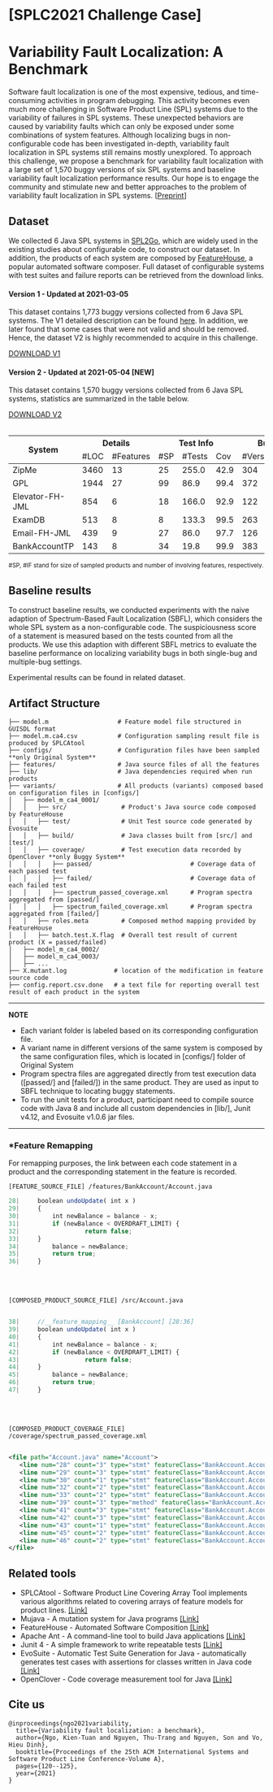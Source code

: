 

# [SPLC2021 Challenge Case]
# Variability Fault Localization: A Benchmark

Software fault localization is one of the most expensive, tedious, and time-consuming activities in program debugging. This activity becomes even much more challenging in Software Product Line (SPL) systems due to the variability of failures in SPL systems. These unexpected behaviors are caused by variability faults which can only be exposed under some combinations of system features. Although localizing bugs in non-configurable code has been investigated in-depth, variability fault localization in SPL systems still remains mostly unexplored. To approach this challenge, we propose a benchmark for variability fault localization with a large set of 1,570 buggy versions of six SPL systems and baseline variability fault localization performance results. Our hope is to engage the community and stimulate new and better approaches to the problem of variability fault localization in SPL systems. [[Preprint](https://arxiv.org/abs/2107.04741)]

## Dataset
We collected 6 Java SPL systems in [SPL2Go](http://spl2go.cs.ovgu.de/), which are widely used in the existing studies about configurable code, to construct our dataset. In addition, the products of each system are composed by [FeatureHouse](https://www.se.cs.uni-saarland.de/apel/fh/), a popular automated software composer. Full dataset of configurable systems with test suites and failure reports can be retrieved from the download links.

#### Version 1 - Updated at 2021-03-05

This dataset contains 1,773 buggy versions collected from 6 Java SPL systems. 
The V1 detailed description can be found [here](https://drive.google.com/file/d/1qknDzvqoZXUktkYogbJoJgbdjvfkfsfT/view?usp=sharing).
In addition, we later found that some cases that were not valid and should be removed. Hence, the dataset V2 is highly recommended to acquire in this challenge. 

[DOWNLOAD V1](https://mega.nz/folder/4xQljShQ#XLswm0SwfNInBxzQA4SUrQ)


#### Version 2 - Updated at 2021-05-04 [NEW]

This dataset contains 1,570 buggy versions collected from 6 Java SPL systems, statistics are summarized in the table below.

[DOWNLOAD V2](https://vnueduvn-my.sharepoint.com/:f:/g/personal/tuanngokien_vnu_edu_vn/EhSZsIs7k3BJjlFtOeub3KQBNcwmlT-A5pi7bZ-ezJfj1w?e=EvnKd4)
<br />
<br />


<table>
<thead>
  <tr>
    <th colspan="2" rowspan="2">System</th>
    <th colspan="2">Details</th>
    <th colspan="3">Test Info</th>
    <th colspan="2">Bug info</th>
  </tr>
  <tr>
    <td>#LOC</td>
    <td>#Features</td>
    <td>#SP</td>
    <td>#Tests</td>
    <td>Cov</td>
    <td>#Versions</td>
    <td>#IF</td>
  </tr>
</thead>
<tbody>
  <tr>
    <td colspan="2">ZipMe</td>
    <td>3460</td>
    <td>13</td>
    <td>25</td>
    <td>255.0</td>
    <td>42.9</td>
    <td>304</td>
    <td>2.7</td>
  </tr>
  <tr>
    <td colspan="2">GPL</td>
    <td>1944</td>
    <td>27</td>
    <td>99</td>
    <td>86.9</td>
    <td>99.4</td>
    <td>372</td>
    <td>13.0</td>
  </tr>
  <tr>
    <td colspan="2">Elevator-FH-JML</td>
    <td>854</td>
    <td>6</td>
    <td>18</td>
    <td>166.0</td>
    <td>92.9</td>
    <td>122</td>
    <td>3.6</td>
   </tr>
  <tr>
    <td colspan="2">ExamDB</td>
    <td>513</td>
    <td>8</td>
    <td>8</td>
    <td>133.3</td>
    <td>99.5</td>
    <td>263</td>
    <td>1.1</td>
  </tr>
  <tr>
    <td colspan="2">Email-FH-JML</td>
    <td>439</td>
    <td>9</td>
    <td>27</td>
    <td>86.0</td>
    <td>97.7</td>
    <td>126</td>
    <td>4.1</td>
  </tr>
  <tr>
    <td colspan="2">BankAccountTP</td>
    <td>143</td>
    <td>8</td>
    <td>34</td>
    <td>19.8</td>
    <td>99.9</td>
    <td>383</td>
    <td>4.8</td>
  </tr>
</tbody>
</table>

<sup>#SP, #IF stand for size of sampled products and number of involving features, respectively. </sup>

## Baseline results
To construct baseline results, we conducted experiments with the naive adaption of Spectrum-Based
Fault Localization (SBFL), which considers the whole SPL system as a non-configurable code. The suspiciousness score of a statement is measured based on the tests counted from all the products. We use this adaption with different SBFL metrics to evaluate the baseline performance on localizing variability bugs in both single-bug and multiple-bug settings.

Experimental results can be found in related dataset.

## Artifact Structure

  
    ├── model.m                   # Feature model file structured in GUISDL format
    ├── model.m.ca4.csv           # Configuration sampling result file is produced by SPLCAtool 
    ├── configs/                  # Configuration files have been sampled **only Original System**
    ├── features/                 # Java source files of all the features
    ├── lib/                      # Java dependencies required when run products
    ├── variants/                 # All products (variants) composed based on configuration files in [configs/] 
    │   ├── model_m_ca4_0001/
    │   │   ├── src/               # Product's Java source code composed by FeatureHouse
    │   │   ├── test/              # Unit Test source code generated by Evosuite
    │   │   ├── build/             # Java classes built from [src/] and [test/]
    │   │   ├── coverage/          # Test execution data recorded by OpenClover **only Buggy System**
    │   │   │   ├── passed/                           # Coverage data of each passed test
    │   │   │   ├── failed/                           # Coverage data of each failed test
    │   │   │   ├── spectrum_passed_coverage.xml      # Program spectra aggregated from [passed/]
    │   │   │   ├── spectrum_failed_coverage.xml      # Program spectra aggregated from [failed/]
    │   │   ├── roles.meta         # Composed method mapping provided by FeatureHouse
    │   │   ├── batch.test.X.flag  # Overall test result of current product (X = passed/failed)
    │   ├── model_m_ca4_0002/
    │   ├── model_m_ca4_0003/
    │   ├── ...
    ├── X.mutant.log             # location of the modification in feature source code
    ├── config.report.csv.done   # a text file for reporting overall test result of each product in the system

---
**NOTE**

- Each variant folder is labeled based on its corresponding configuration file.
- A variant name in different versions of the same system is composed by the same configuration files, which is located in [configs/] folder of Original System
- Program spectra files are aggregated directly from test execution data ([passed/] and [failed/]) in the same product. They are used as input to SBFL technique to locating buggy statements.
- To run the unit tests for a product, participant need to compile source code with Java 8 and include all custom dependencies in [lib/], Junit v4.12, and Evosuite v1.0.6 jar files. 

---


### *Feature Remapping
For remapping purposes, the link  between each code statement in a product and the corresponding statement in the feature is recorded.

`[FEATURE_SOURCE_FILE] /features/BankAccount/Account.java`
```javascript
28| 	boolean undoUpdate( int x )
29| 	{
30|     	int newBalance = balance - x;
31|     	if (newBalance < OVERDRAFT_LIMIT) {
32|         	     return false;
33|		}
34|     	balance = newBalance;
35|     	return true;
36| 	}
``` 
<br/>
<br/>

`[COMPOSED_PRODUCT_SOURCE_FILE] /src/Account.java`
```javascript

38| 	//__feature_mapping__ [BankAccount] [28:36]
39| 	boolean undoUpdate( int x )
40| 	{
41|     	int newBalance = balance - x;
42|     	if (newBalance < OVERDRAFT_LIMIT) {
43|         	     return false;
44|		}
45|     	balance = newBalance;
46|     	return true;
47| 	}
``` 
<br/>
<br/>

`[COMPOSED_PRODUCT_COVERAGE_FILE] /coverage/spectrum_passed_coverage.xml`
```xml

<file path="Account.java" name="Account">   
   <line num="28" count="3" type="stmt" featureClass="BankAccount.Account" featureLineNum="20" /> 
   <line num="29" count="3" type="stmt" featureClass="BankAccount.Account" featureLineNum="21" buggy="true" />  
   <line num="30" count="1" type="stmt" featureClass="BankAccount.Account" featureLineNum="22" /> 
   <line num="32" count="2" type="stmt" featureClass="BankAccount.Account" featureLineNum="24" /> 
   <line num="33" count="2" type="stmt" featureClass="BankAccount.Account" featureLineNum="25" /> 
   <line num="39" count="3" type="method" featureClass="BankAccount.Account" featureLineNum="28" /> 
   <line num="41" count="3" type="stmt" featureClass="BankAccount.Account" featureLineNum="30" /> 
   <line num="42" count="3" type="stmt" featureClass="BankAccount.Account" featureLineNum="31" />  
   <line num="43" count="1" type="stmt" featureClass="BankAccount.Account" featureLineNum="32" /> 
   <line num="45" count="2" type="stmt" featureClass="BankAccount.Account" featureLineNum="34" /> 
   <line num="46" count="2" type="stmt" featureClass="BankAccount.Account" featureLineNum="35" />
</file>
```

## Related tools

- SPLCAtool - Software Product Line Covering Array Tool implements various algorithms related to covering arrays of feature models for product lines. [[Link]](https://martinfjohansen.com/splcatool/) 
- Mujava -  A mutation system for Java programs [[Link]](https://cs.gmu.edu/~offutt/mujava/)
- FeatureHouse - Automated Software Composition [[Link]](https://www.se.cs.uni-saarland.de/apel/fh/)
- Apache Ant - A command-line tool to build Java applications [[Link]](https://ant.apache.org/)
- Junit 4 - A simple framework to write repeatable tests [[Link]](https://junit.org/junit4/)
- EvoSuite - Automatic Test Suite Generation for Java - automatically generates test cases with assertions for classes written in Java code [[Link]](https://www.evosuite.org/)
- OpenClover -  Code coverage measurement tool for Java [[Link]](http://openclover.org/)

## Cite us
```
@inproceedings{ngo2021variability,
  title={Variability fault localization: a benchmark},
  author={Ngo, Kien-Tuan and Nguyen, Thu-Trang and Nguyen, Son and Vo, Hieu Dinh},
  booktitle={Proceedings of the 25th ACM International Systems and Software Product Line Conference-Volume A},
  pages={120--125},
  year={2021}
}
```
